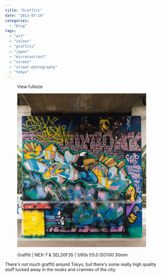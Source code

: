 ```yaml
---
title: "Graffiti"
date: "2013-07-14"
categories: 
  - "blog"
tags: 
  - "art"
  - "colour"
  - "graffiti"
  - "japan"
  - "microcontrast"
  - "street"
  - "street-photography"
  - "tokyo"
---
```


<figure>

View fullsize

![Graffiti | NEX-7 &amp; SEL30F35 | 1/60s f/5.0 ISO100 30mm](/assets/images/c9e73-20130708-dsc05959.jpg)

<figcaption>



Graffiti | NEX-7 & SEL30F35 | 1/60s f/5.0 ISO100 30mm





</figcaption>



</figure>

There's not much graffiti around Tokyo, but there's some really high quality stuff tucked away in the nooks and crannies of the city.
